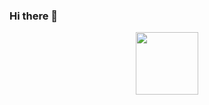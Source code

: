 ### Hi there 👋
<div id="header" align="center">
  <img src="https://drive.google.com/open?id=14YlmQe-DuU6l5su33JHsbHjKZIEI474P&usp=drive_fs" width="100"/>
</div>

<!--
**AdequacyOFF/AdequacyOFF** is a ✨ _special_ ✨ repository because its `README.md` (this file) appears on your GitHub profile.

Here are some ideas to get you started:

- 🔭 I’m currently working on ...
- 🌱 I’m currently learning ...
- 👯 I’m looking to collaborate on ...
- 🤔 I’m looking for help with ...
- 💬 Ask me about ...
- 📫 How to reach me: ...
- 😄 Pronouns: ...
- ⚡ Fun fact: ...
-->
